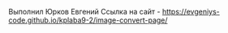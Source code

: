 Выполнил Юрков Евгений 
Ссылка на сайт - https://evgeniys-code.github.io/kplaba9-2/image-convert-page/

